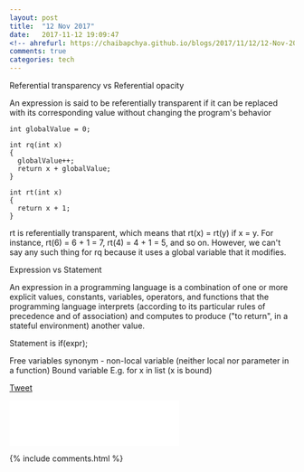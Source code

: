 ```yaml
---
layout: post
title:  "12 Nov 2017"
date:   2017-11-12 19:09:47
<!-- ahrefurl: https://chaibapchya.github.io/blogs/2017/11/12/12-Nov-2017.html -->
comments: true
categories: tech
---
```


Referential transparency vs Referential opacity

 An expression is said to be referentially transparent if it can be replaced with its corresponding value without changing the program's behavior
 
 ```
 int globalValue = 0;

 int rq(int x)
 {
   globalValue++;
   return x + globalValue;
 }

 int rt(int x)
 {
   return x + 1;
 }
 ```
rt is referentially transparent, which means that rt(x) = rt(y) if x = y. For instance, rt(6) = 6 + 1 = 7, rt(4) = 4 + 1 = 5, and so on. However, we can't say any such thing for rq because it uses a global variable that it modifies.

Expression vs Statement

An expression in a programming language is a combination of one or more explicit values, constants, variables, operators, and functions that the programming language interprets (according to its particular rules of precedence and of association) and computes to produce ("to return", in a stateful environment) another value.

Statement is if(expr);

Free variables synonym - non-local variable (neither local nor parameter in a function)
Bound variable E.g. for x in list (x is bound)



<div class="g-plus" data-action="share" data-href="http://vishnun.github.io/blogs/2015/01/02/how-to-prevent-auto-links-in-gmail.html"></div>

<a href="https://twitter.com/share" class="twitter-share-button" data-url="http://vishnun.github.io/blogs/2015/01/02/how-to-prevent-auto-links-in-gmail.html" data-via="vishnu_narang" data-size="large" data-hashtags="hack">Tweet</a>
<script>!function(d,s,id){var js,fjs=d.getElementsByTagName(s)[0],p=/^http:/.test(d.location)?'http':'https';if(!d.getElementById(id)){js=d.createElement(s);js.id=id;js.src=p+'://platform.twitter.com/widgets.js';fjs.parentNode.insertBefore(js,fjs);}}(document, 'script', 'twitter-wjs');</script>

<iframe src="//www.facebook.com/plugins/like.php?href=http%3A%2F%2Fvishnun.github.io%2Fblogs%2F2015%2F01%2F02%2Fhow-to-prevent-auto-links-in-gmail.html&amp;width&amp;layout=standard&amp;action=like&amp;show_faces=true&amp;share=true&amp;height=80&amp;appId=874345859272451" scrolling="no" frameborder="0" style="border:none; overflow:hidden; height:80px;" allowTransparency="true"></iframe>

[firebug]: https://addons.mozilla.org/en-US/firefox/addon/firebug/
[chrome-dev-tools]: https://developer.chrome.com/devtools


{% include comments.html %}
